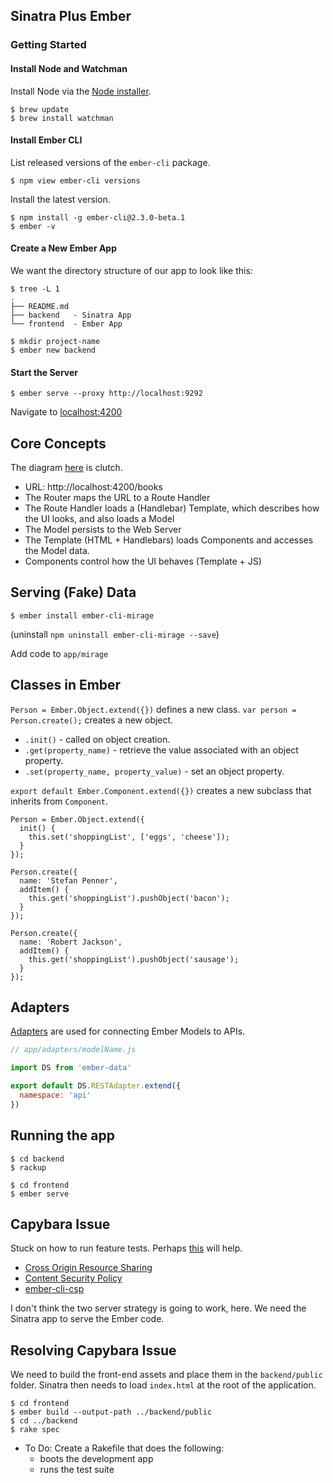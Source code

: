 ## Sinatra Plus Ember

### Getting Started

#### Install Node and Watchman

Install Node via the [Node installer](https://nodejs.org/en/).

```
$ brew update
$ brew install watchman
```

#### Install Ember CLI

List released versions of the `ember-cli` package.

```
$ npm view ember-cli versions
```

Install the latest version.

```
$ npm install -g ember-cli@2.3.0-beta.1
$ ember -v
```

#### Create a New Ember App

We want the directory structure of our app to look like this:

```
$ tree -L 1
.
├── README.md
├── backend   - Sinatra App
└── frontend  - Ember App
```

```
$ mkdir project-name
$ ember new backend
```

#### Start the Server

```
$ ember serve --proxy http://localhost:9292
```

Navigate to [localhost:4200](http://localhost:4200/)

## Core Concepts

The diagram [here](https://guides.emberjs.com/v2.3.0/getting-started/core-concepts/) is clutch.

* URL: http://localhost:4200/books
* The Router maps the URL to a Route Handler
* The Route Handler loads a (Handlebar) Template, which describes how the UI looks, and also loads a Model
* The Model persists to the Web Server
* The Template (HTML + Handlebars) loads Components and accesses the Model data.
* Components control how the UI behaves (Template + JS)

## Serving (Fake) Data

```
$ ember install ember-cli-mirage
```

(uninstall `npm uninstall ember-cli-mirage --save`)

Add code to `app/mirage`

## Classes in Ember

`Person = Ember.Object.extend({})` defines a new class.
`var person = Person.create();` creates a new object.
  * `.init()` - called on object creation.
  * `.get(property_name)` - retrieve the value associated with an object property.
  * `.set(property_name, property_value)` - set an object property.

`export default Ember.Component.extend({})` creates a new subclass that inherits from `Component`.

```
Person = Ember.Object.extend({
  init() {
    this.set('shoppingList', ['eggs', 'cheese']);
  }
});

Person.create({
  name: 'Stefan Penner',
  addItem() {
    this.get('shoppingList').pushObject('bacon');
  }
});

Person.create({
  name: 'Robert Jackson',
  addItem() {
    this.get('shoppingList').pushObject('sausage');
  }
});
```

## Adapters

[Adapters](https://guides.emberjs.com/v2.3.0/models/customizing-adapters/) are used for connecting Ember Models to APIs.

```js
// app/adapters/modelName.js

import DS from 'ember-data'

export default DS.RESTAdapter.extend({
  namespace: 'api'
})
```

## Running the app

```
$ cd backend
$ rackup
```

```
$ cd frontend
$ ember serve
```

## Capybara Issue

Stuck on how to run feature tests. Perhaps [this](https://blog.codeship.com/how-to-write-smoke-tests-for-an-ember-rails-stack/) will help.

* [Cross Origin Resource Sharing](https://developer.mozilla.org/en-US/docs/Web/HTTP/Access_control_CORS)
* [Content Security Policy](https://developer.mozilla.org/en-US/docs/Web/Security/CSP)
* [ember-cli-csp](https://github.com/rwjblue/ember-cli-content-security-policy)

I don't think the two server strategy is going to work, here. We need the Sinatra app to serve the Ember code.

## Resolving Capybara Issue

We need to build the front-end assets and place them in the `backend/public` folder. Sinatra then needs to load `index.html` at the root of the application.

```
$ cd frontend
$ ember build --output-path ../backend/public
$ cd ../backend
$ rake spec
```

* To Do: Create a Rakefile that does the following:
  - boots the development app
  - runs the test suite

